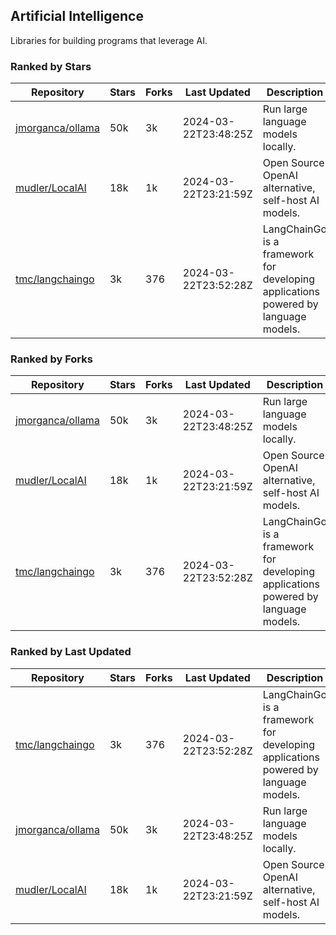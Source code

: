 ## Artificial Intelligence

Libraries for building programs that leverage AI.

### Ranked by Stars

| Repository | Stars | Forks | Last Updated | Description | 
|------------|-------|-------|--------------|-------------|
| [jmorganca/ollama](https://github.com/jmorganca/ollama) | 50k | 3k | 2024-03-22T23:48:25Z |  Run large language models locally. |
| [mudler/LocalAI](https://github.com/mudler/LocalAI) | 18k | 1k | 2024-03-22T23:21:59Z |  Open Source OpenAI alternative, self-host AI models. |
| [tmc/langchaingo](https://github.com/tmc/langchaingo) | 3k | 376 | 2024-03-22T23:52:28Z |  LangChainGo is a framework for developing applications powered by language models. |

### Ranked by Forks

| Repository | Stars | Forks | Last Updated | Description | 
|------------|-------|-------|--------------|-------------|
| [jmorganca/ollama](https://github.com/jmorganca/ollama) | 50k | 3k | 2024-03-22T23:48:25Z |  Run large language models locally. |
| [mudler/LocalAI](https://github.com/mudler/LocalAI) | 18k | 1k | 2024-03-22T23:21:59Z |  Open Source OpenAI alternative, self-host AI models. |
| [tmc/langchaingo](https://github.com/tmc/langchaingo) | 3k | 376 | 2024-03-22T23:52:28Z |  LangChainGo is a framework for developing applications powered by language models. |

### Ranked by Last Updated

| Repository | Stars | Forks | Last Updated | Description | 
|------------|-------|-------|--------------|-------------|
| [tmc/langchaingo](https://github.com/tmc/langchaingo) | 3k | 376 | 2024-03-22T23:52:28Z |  LangChainGo is a framework for developing applications powered by language models. |
| [jmorganca/ollama](https://github.com/jmorganca/ollama) | 50k | 3k | 2024-03-22T23:48:25Z |  Run large language models locally. |
| [mudler/LocalAI](https://github.com/mudler/LocalAI) | 18k | 1k | 2024-03-22T23:21:59Z |  Open Source OpenAI alternative, self-host AI models. |

